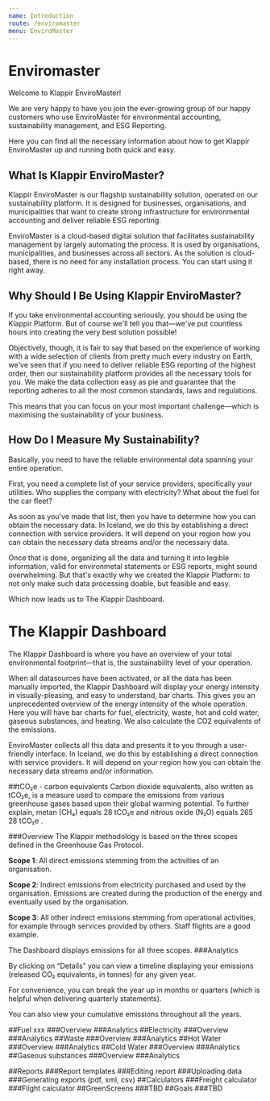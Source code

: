 ```yaml
---
name: Introduction
route: /enviromaster
menu: EnviroMaster
---
```


# Enviromaster

Welcome to Klappir EnviroMaster!

We are very happy to have you join the ever-growing group of our happy customers who use EnviroMaster for environmental accounting, sustainability management, and ESG Reporting.

Here you can find all the necessary information about how to get Klappir EnviroMaster up and running both quick and easy. 

## What Is Klappir EnviroMaster?

Klappir EnviroMaster is our flagship sustainability solution, operated on our sustainability platform. It is designed for businesses, organisations, and municipalities that want to create strong infrastructure for environmental accounting and deliver reliable ESG reporting.

EnviroMaster is a cloud-based digital solution that facilitates sustainability management by largely automating the process. It is used by organisations, municipalities, and businesses across all sectors. As the solution is cloud-based, there is no need for any installation process. You can start using it right away.

## Why Should I Be Using Klappir EnviroMaster?

If you take environmental accounting seriously, you should be using the Klappir Platform. But of course we'll tell you that––we've put countless hours into creating the very best solution possible!

Objectively, though, it is fair to say that based on the experience of working with a wide selection of clients from pretty much every industry on Earth, we've seen that if you need to deliver reliable ESG reporting of the highest order, then our sustainability platform provides all the necessary tools for you. We make the data collection easy as pie and guarantee that the reporting adheres to all the most common standards, laws and regulations. 

This means that you can focus on your most important challenge––which is maximising the sustainability of your business.

## How Do I Measure My Sustainability?

Basically, you need to have the reliable environmental data spanning your entire operation. 

First, you need a complete list of your service providers, specifically your utilities. Who supplies the company with electricity? What about the fuel for the car fleet? 

As soon as you've made that list, then you have to determine how you can obtain the necessary data. In Iceland, we do this by establishing a direct connection with service providers. It will depend on your region how you can obtain the necessary data streams and/or the necessary data.

Once that is done, organizing all the data and turning it into legible information, valid for environmetal statements or ESG reports, might sound overwhelming. But that's exactly why we created the Klappir Platform: to not only make such data processing doable, but feasible and easy. 

Which now leads us to The Klappir Dashboard. 

# The Klappir Dashboard
The Klappir Dashboard is where you have an overview of your total environmental footprint––that is, the sustainability level of your operation.
 
When all datasources have been activated, or all the data has been manually imported, the Klappir Dashboard will display your energy intensity in visually-pleasing, and easy to understand, bar charts. This gives you an unprecedented overview of the energy intensity of the whole operation. Here you will have bar charts for fuel, electricity, waste, hot and cold water, gaseous substances, and heating. We also calculate the CO2 equivalents of the emissions. 

EnviroMaster collects all this data and presents it to you through a user-friendly interface. In Iceland, we do this by establishing a direct connection with service providers. It will depend on your region how you can obtain the necessary data streams and/or information.

##tCO₂e - carbon equivalents
Carbon dioxide equivalents, also written as tCO₂e, is a measure used to compare the emissions from various greenhouse gases based upon their global warming potential. To further explain, metan (CH₄) equals 28 tCO₂e and nitrous oxide (N₂O) equals 265 28 tCO₂e .

###Overview
The Klappir methodology is based on the three scopes defined in the Greenhouse Gas Protocol. 

<b>Scope 1</b>: All direct emissions stemming from the activities of an organisation.

<b>Scope 2</b>: Indirect emissions from electricity purchased and used by the organisation. Emissions are created during the production of the energy and eventually used by the organisation.

<b>Scope 3</b>: All other indirect emissions stemming from operational activities, for example through services provided by others. Staff flights are a good example.

The Dashboard displays emissions for all three scopes.
###Analytics

By clicking on “Details” you can view a timeline displaying your emissions (released CO₂ equivalents, in tonnes) for any given year. 

For convenience, you can break the year up in months or quarters (which is helpful when delivering quarterly statements).

You can also view your cumulative emissions throughout all the years.

##Fuel
xxx
###Overview
###Analytics
##Electricity
###Overview
###Analytics
##Waste
###Overview
###Analytics
##Hot Water
###Overview
###Analytics
##Cold Water
###Overview
###Analytics
##Gaseous substances
###Overview
###Analytics

##Reports
###Report templates
###Editing report
###Uploading data
###Generating exports (pdf, xml, csv)
##Calculators
###Freight calculator
###Flight calculator
##GreenScreens
###TBD
##Goals
###TBD



